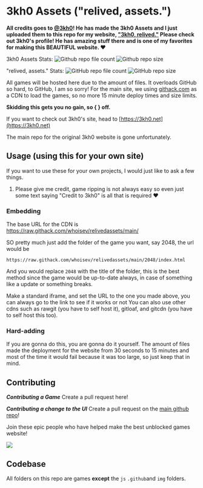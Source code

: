 # 3kh0 Assets ("relived, assets.")

**All credits goes to [@3kh0](https://github.com/3kh0)! He has made the 3kh0 Assets and I just uploaded them to this repo for my website, ["3kh0, relived."](https://github.com/WhoIsEv/whoisev.github.io)
Please check out 3kh0's profile! He has amazing stuff there and is one of my favorites for making this BEAUTIFUL website. ♥**

3kh0 Assets Stats:
![Github repo file count](https://img.shields.io/github/directory-file-count/3kh0/3kh0-Assets?label=Total%20file%20count)
![Github repo size](https://img.shields.io/github/repo-size/3kh0/3kh0-Assets?label=Total%20size)

"relived, assets." Stats:
![GitHub repo file count](https://img.shields.io/github/directory-file-count/whoisev/relivedassets?label=Total%20file%20count)
![GitHub repo size](https://img.shields.io/github/repo-size/whoisev/relivedassets?label=Total%20size)

All games will be hosted here due to the amount of files. It overloads GitHub so hard, to GitHub, I am so sorry! For the main site, we using [githack.com](https://raw.githack.com/) as a CDN to load the games, so no more 15 minute deploy times and size limits.

**Skidding this gets you no gain, so {    } off.**

If you want to check out 3kh0's site, head to [https://3kh0.net](https://3kh0.net)

The main repo for the original 3kh0 website is gone unfortunately.

## Usage (using this for your own site)

If you want to use these for your own projects, I would just like to ask a few things.
1. Please give me credit, game ripping is not always easy so even just some text saying "Credit to 3kh0" is all that is required :heart:

### Embedding

The base URL for the CDN is https://raw.githack.com/whoisev/relivedassets/main/

SO pretty much just add the folder of the game you want, say 2048, the url would be
```
https://raw.githack.com/whoisev/relivedassets/main/2048/index.html
```
And you would replace `2048` with the title of the folder, this is the best method since the game would be up-to-date always, in case of something like a update or something breaks.

Make a standard iframe, and set the URL to the one you made above, you can always go to the link to see if it works or not
You can also use other cdns such as rawgit (you have to self host it), gitloaf, and gitcdn (you have to self host this too).

### Hard-adding
If you are gonna do this, you are gonna do it yourself. The amount of files made the deployment for the website from 30 seconds to 15 minutes and most of the time it would fail because it was too large, so just keep that in mind.

## Contributing

***Contributing a Game***
Create a pull request here!

***Contributing a change to the UI***
Create a pull request on the [main github repo](https://github.com/whoisev/whoisev.github.io)!

Join these epic people who have helped make the best unblocked games website!

<a href="https://github.com/3kh0/3kh0-Assets/graphs/contributors">
  <img src="https://contrib.rocks/image?repo=3kh0/3kh0-Assets" />
</a>

## Codebase

All folders on this repo are games **except** the `js` `.github`and `img` folders.
